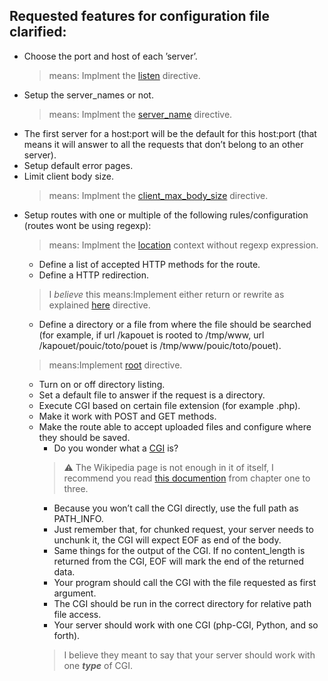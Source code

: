 ## Requested features for configuration file clarified:

- Choose the port and host of each ’server’.  
    >means: Implment the [listen](http://nginx.org/en/docs/http/ngx_http_core_module.html#listen) directive.
- Setup the server_names or not.
    >means: Implment the [server_name](http://nginx.org/en/docs/http/ngx_http_core_module.html#server_name) directive.
- The first server for a host:port will be the default for this host:port (that means 
it will answer to all the requests that don’t belong to an other server).
- Setup default error pages.
- Limit client body size.
    >means: Implment the [client_max_body_size](http://nginx.org/en/docs/http/ngx_http_core_module.html#client_max_body_size) directive.
- Setup routes with one or multiple of the following rules/configuration (routes wont be using regexp):
    >means: Implment the [location](http://nginx.org/en/docs/http/ngx_http_core_module.html#location) context without regexp expression.  
    - Define a list of accepted HTTP methods for the route.
    - Define a HTTP redirection.
    >I *believe* this means:Implement either return or rewrite as explained [here](https://www.nginx.com/blog/creating-nginx-rewrite-rules/) directive.
    - Define a directory or a file from where the file should be searched (for example, if url /kapouet is rooted to /tmp/www, url /kapouet/pouic/toto/pouet is /tmp/www/pouic/toto/pouet).
    >means:Implement [root](https://nginx.org/en/docs/http/ngx_http_core_module.html#root) directive.
    - Turn on or off directory listing.
    - Set a default file to answer if the request is a directory.
    - Execute CGI based on certain file extension (for example .php).
    - Make it work with POST and GET methods.
    - Make the route able to accept uploaded files and configure where they should be saved.
        - Do you wonder what a [CGI](https://en.wikipedia.org/wiki/Common_Gateway_Interface) is?
        >⚠️ The Wikipedia page is not enough in it of itself, I recommend you read [this documention](https://www.oreilly.com/library/view/cgi-programming-on/9781565921689/04_chapter-01.html) from chapter one to three.
        - Because you won’t call the CGI directly, use the full path as PATH_INFO.
        - Just remember that, for chunked request, your server needs to unchunk it, the CGI will expect EOF as end of the body.
        - Same things for the output of the CGI. If no content_length is returned from the CGI, EOF will mark the end of the returned data.
        - Your program should call the CGI with the file requested as first argument.
        - The CGI should be run in the correct directory for relative path file access.
        - Your server should work with one CGI (php-CGI, Python, and so forth).
        > I believe they meant to say that your server should work with one ***type*** of CGI.

